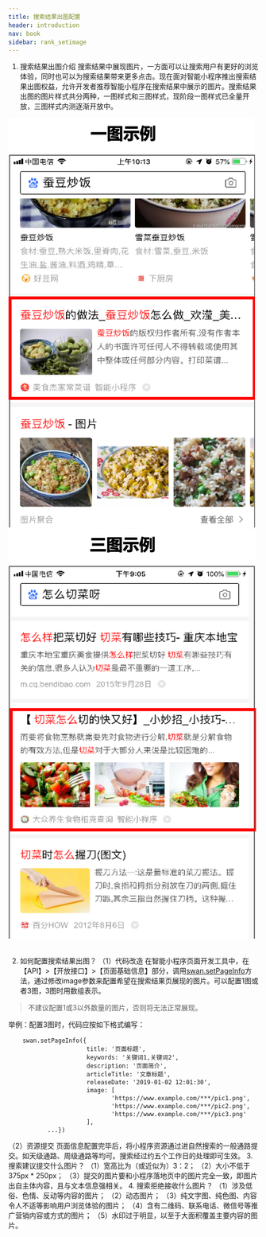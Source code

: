 ```yaml
---
title: 搜索结果出图配置
header: introduction
nav: book
sidebar: rank_setimage
---
```



1. 搜索结果出图介绍
搜索结果中展现图片，一方面可以让搜索用户有更好的浏览体验，同时也可以为搜索结果带来更多点击。现在面对智能小程序推出搜索结果出图权益，允许开发者推荐智能小程序在搜索结果中展示的图片。搜索结果出图的图片样式共分两种，一图样式和三图样式，现阶段一图样式已全量开放，三图样式内测逐渐开放中。


<div class="m-doc-custom-examples">
    <div class="m-doc-custom-examples-correct">
        <img src="../../img/introduction/rank/rank0916.png"> 
    </div>
    <div class="m-doc-custom-examples-correct">
        <img src="../../img/introduction/rank/rank09161.png"> 
    </div>
    <div class="m-doc-custom-examples-correct">
        <img src="../../img/introduction/rank/rank0919.png">
    </div>     
</div>

2. 如何配置搜索结果出图？
（1）代码改造
在智能小程序页面开发工具中，在【API】>【开放接口】>【页面基础信息】部分，调用[swan.setPageInfo](https://smartprogram.baidu.com/docs/develop/api/open/swan-setPageInfo/)方法，通过修改image参数来配置希望在搜索结果页展现的图片。可以配置1图或者3图，3图时用数组表示。

>不建议配置1或3以外数量的图片，否则将无法正常展现。

举例：配置3图时，代码应按如下格式编写：

```
    swan.setPageInfo({
                      title: '页面标题',
                      keywords: '关键词1,关键词2',
                      description: '页面简介',
                      articleTitle: '文章标题',
                      releaseDate: '2019-01-02 12:01:30',
                      image: [
                             'https://www.example.com/***/pic1.png',
                             'https://www.example.com/***/pic2.png',
                             'https://www.example.com/***/pic3.png'
                      ],
           ...})
```
（2）资源提交
页面信息配置完毕后，将小程序资源通过进自然搜索的一般通路提交。如天级通路、周级通路等均可。搜索经过约五个工作日的处理即可生效。
3. 搜索建议提交什么图片？
（1）宽高比为（或近似为）3：2；
（2）大小不低于375px * 250px；
（3）提交的图片要和小程序落地页中的图片完全一致，即图片出自主体内容，且与文本信息强相关。
4. 搜索拒绝接收什么图片？
（1）涉及低俗、色情、反动等内容的图片；
（2）动态图片；
（3）纯文字图、纯色图、内容令人不适等影响用户浏览体验的图片；
（4）含有二维码、联系电话、微信号等推广营销内容或方式的图片；
（5）水印过于明显，以至于大面积覆盖主要内容的图片。